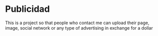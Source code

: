 # Publicidad
This is a project so that people who contact me can upload their page, image, social network or any type of advertising in exchange for a dollar
